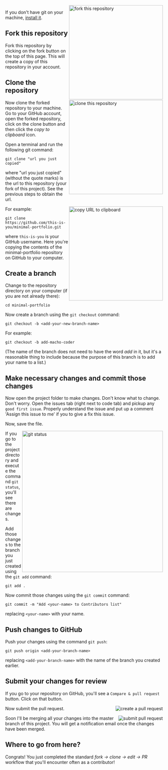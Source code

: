 <img align="right" width="300" src="assets/fork.png" alt="fork this repository" />

If you don't have git on your machine, [install it]( https://help.github.com/articles/set-up-git/).

## Fork this repository

Fork this repository by clicking on the fork button on the top of this page.
This will create a copy of this repository in your account.

## Clone the repository

<img align="right" width="300" src="https://raw.githubusercontent.com/firstcontributions/first-contributions/master/assets/clone.png" alt="clone this repository" />

Now clone the forked repository to your machine. Go to your GitHub account, open the forked repository, click on the clone button and then click the *copy to clipboard* icon.

Open a terminal and run the following git command:

```
git clone "url you just copied"
```
where "url you just copied" (without the quote marks) is the url to this repository (your fork of this project). See the previous steps to obtain the url.

<img align="right" width="300" src="https://raw.githubusercontent.com/firstcontributions/first-contributions/master/assets/copy-to-clipboard.png" alt="copy URL to clipboard" />

For example:
```
git clone https://github.com/this-is-you/minimal-portfolio.git
```
where `this-is-you` is your GitHub username. Here you're copying the contents of the minimal-portfolio repository on GitHub to your computer.

## Create a branch

Change to the repository directory on your computer (if you are not already there):

```
cd minimal-portfolio
```
Now create a branch using the `git checkout` command:
```
git checkout -b <add-your-new-branch-name>
```

For example:
```
git checkout -b add-macho-coder
```
(The name of the branch does not need to have the word *add* in it, but it's a reasonable thing to include because the purpose of this branch is to add your name to a list.)

## Make necessary changes and commit those changes

Now open the project folder to make changes.
Don't know what to change. Don't worry. Open the issues tab (right next to code tab) and pickup any `good first issue`. Properly understand the issue and put up a comment 'Assign this issue to me' if you to give a fix this issue.
  
Now, save the file.

<img align="right" width="450" src="https://raw.githubusercontent.com/firstcontributions/first-contributions/master/assets/git-status.png" alt="git status" />


If you go to the project directory and execute the command `git status`, you'll see there are changes.


Add those changes to the branch you just created using the `git add` command:

```
git add .
```

Now commit those changes using the `git commit` command:
```
git commit -m "Add <your-name> to Contributors list"
```
replacing `<your-name>` with your name.

## Push changes to GitHub

Push your changes using the command `git push`:
```
git push origin <add-your-branch-name>
```
replacing `<add-your-branch-name>` with the name of the branch you created earlier.

## Submit your changes for review

If you go to your repository on GitHub, you'll see a  `Compare & pull request` button. Click on that button.

<img style="float: right;" src="https://raw.githubusercontent.com/firstcontributions/first-contributions/master/assets/compare-and-pull.png" alt="create a pull request" />

Now submit the pull request.

<img style="float: right;" src="https://raw.githubusercontent.com/firstcontributions/first-contributions/master/assets/submit-pull-request.png" alt="submit pull request" />

Soon I'll be merging all your changes into the master branch of this project. You will get a notification email once the changes have been merged.

## Where to go from here?

Congrats!  You just completed the standard _fork -> clone -> edit -> PR_ workflow that you'll encounter often as a contributor!